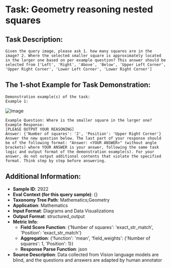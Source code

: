 # Task: Geometry reasoning nested squares

## Task Description:

```
Given the query image, please ask 1. how many squares are in the image? 2. Where the selected smaller square is approximately located in the larger one based on per example question? This answer should be selected from ['Left', 'Right', 'Above', 'Below', 'Upper Left Corner', 'Upper Right Corner', 'Lower Left Corner', 'Lower Right Corner']
```

## The 1-shot Example for Task Demonstration:

```
Demonstration example(s) of the task:
Example 1:
```

![Image](image1.png)

```
Example Question: Where is the smaller square in the larger one?
Example Response:
[PLEASE OUTPUT YOUR REASONING]
Answer: {'Number of squares': '2', 'Position': 'Upper Right Corner'}
Answer the new question below. The last part of your response should be of the following format: "Answer: <YOUR ANSWER>" (without angle brackets) where YOUR ANSWER is your answer, following the same task logic and output format of the demonstration example(s). For your answer, do not output additional contents that violate the specified format. Think step by step before answering.
```

## Additional Information:

- **Sample ID**: 2922
- **Eval Context (for this query sample)**: {}
- **Taxonomy Tree Path**: Mathematics;Geometry
- **Application**: Mathematics
- **Input Format**: Diagrams and Data Visualizations
- **Output Format**: structured_output
- **Metric Info**:
  - **Field Score Function**: {'Number of squares': 'exact_str_match', 'Position': 'exact_str_match'}
  - **Aggregation**: {'function': 'mean', 'field_weights': {'Number of squares': 1, 'Position': 1}}
  - **Response Parse Function**: json
- **Source Description**: Data collected from Vision language models are blind, and the questions and answers are adapted by human annotator
